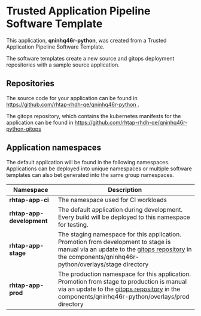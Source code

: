 # Trusted Application Pipeline Software Template

This application, **qninhq46r-python**, was created from a Trusted Application Pipeline Software Template.

The software templates create a new source and gitops deployment repositories with a sample source application. 

## Repositories

The source code for your application can be found in [https://github.com/rhtap-rhdh-qe/qninhq46r-python ](https://github.com/rhtap-rhdh-qe/qninhq46r-python ).
 
The gitops repository, which contains the kubernetes manifests for the application can be found in 
[https://github.com/rhtap-rhdh-qe/qninhq46r-python-gitops ](https://github.com/rhtap-rhdh-qe/qninhq46r-python-gitops ) 

## Application namespaces 

The default application will be found in the following namespaces. Applications can be deployed into unique namespaces or multiple software templates can also bet generated into the same group namespaces.  

|  Namespace   |  Description   |  
| -------- | -------- |
| **rhtap-app-ci** | The namespace used for CI workloads |
| **rhtap-app-development** | The default application during development. Every build will be deployed to this namespace for testing. |
| **rhtap-app-stage** | The staging namespace for this application. Promotion from development to stage is manual via an update to the [gitops repository](https://github.com/rhtap-rhdh-qe/qninhq46r-python-gitops ) in the components/qninhq46r-python/overlays/stage directory |
| **rhtap-app-prod** | The production namespace for this application. Promotion from stage to production is manual via an update to the [gitops repository](https://github.com/rhtap-rhdh-qe/qninhq46r-python-gitops ) in the components/qninhq46r-python/overlays/prod directory |